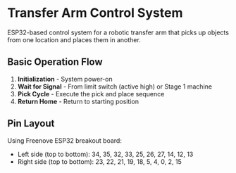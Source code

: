 # Transfer Arm Control System

ESP32-based control system for a robotic transfer arm that picks up objects from one location and places them in another.

## Basic Operation Flow
1. **Initialization** - System power-on
2. **Wait for Signal** - From limit switch (active high) or Stage 1 machine
3. **Pick Cycle** - Execute the pick and place sequence
4. **Return Home** - Return to starting position

## Pin Layout
Using Freenove ESP32 breakout board:
- Left side (top to bottom): 34, 35, 32, 33, 25, 26, 27, 14, 12, 13
- Right side (top to bottom): 23, 22, 21, 19, 18, 5, 4, 0, 2, 15 